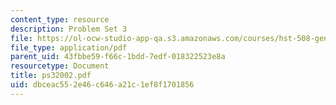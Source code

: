 ```yaml
---
content_type: resource
description: Problem Set 3
file: https://ol-ocw-studio-app-qa.s3.amazonaws.com/courses/hst-508-genomics-and-computational-biology-fall-2002/dbceac552e46c646a21c1ef8f1701856_ps32002.pdf
file_type: application/pdf
parent_uid: 43fbbe59-f66c-1bdd-7edf-018322523e8a
resourcetype: Document
title: ps32002.pdf
uid: dbceac55-2e46-c646-a21c-1ef8f1701856
---
```

